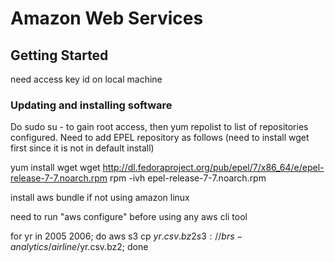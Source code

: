 # Amazon Web Services

## Getting Started

need access key id on local machine

### Updating and installing software

Do sudo su - to gain root access, then yum repolist to list of repositories configured. Need to add EPEL repository as follows (need to install wget first since it is not in default install)

yum install wget
wget http://dl.fedoraproject.org/pub/epel/7/x86_64/e/epel-release-7-7.noarch.rpm
rpm -ivh epel-release-7-7.noarch.rpm




install aws bundle if not using amazon linux

need to run "aws configure" before using any aws cli tool

for yr in 2005 2006; do aws s3 cp $yr.csv.bz2 s3://brs-analytics/airline/$yr.csv.bz2; done
